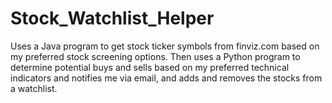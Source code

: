 # Stock_Watchlist_Helper
Uses a Java program to get stock ticker symbols from finviz.com based on my preferred stock screening options. Then uses a Python program to determine potential buys and sells based on my preferred technical indicators and notifies me via email, and adds and removes the stocks from a watchlist.
